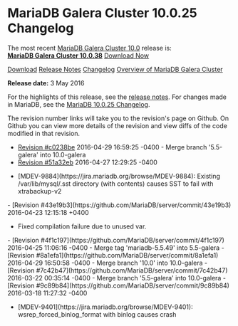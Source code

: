 # MariaDB Galera Cluster 10.0.25 Changelog

The most recent [MariaDB Galera Cluster 10.0](/kb/en/galera/) release is:<br>
<span class="cstm-style lead"><strong>[MariaDB Galera Cluster 10.0.38](/replication/galera-cluster/mariadb-galera-cluster-releases/mariadb-galera-100-release-notes/mariadb-galera-cluster-10038-release-notes/)</strong> [Download<span>&nbsp;</span>Now](https://downloads.mariadb.org/mariadb-galera/10.0)</span>

[Download](http://downloads.mariadb.org/mariadb-galera/10.0.25)
[Release Notes](/replication/galera-cluster/mariadb-galera-cluster-releases/mariadb-galera-100-release-notes/mariadb-galera-cluster-10025-release-notes/)
[Changelog](/replication/galera-cluster/mariadb-galera-cluster-releases/mariadb-galera-100-changelogs/mariadb-galera-cluster-10025-changelog/)
[Overview of MariaDB Galera Cluster](/replication/galera-cluster/what-is-mariadb-galera-cluster/)

<strong>Release date:</strong> 3 May 2016

For the highlights of this release, see the
[release notes](/replication/galera-cluster/mariadb-galera-cluster-releases/mariadb-galera-100-release-notes/mariadb-galera-cluster-10025-release-notes/).
For changes made in MariaDB, see the [MariaDB 10.0.25 Changelog](/kb/en/mariadb-10025-changelog/).

The revision number links will take you to the revision's page on Github. On
Github you can view more details of the revision and view diffs of the code
modified in that revision.

- <span class="cstm-style datetime">[Revision #c0238be](https://github.com/MariaDB/server/commit/c0238be) 2016-04-29 16:59:25 -0400 - Merge branch '5.5-galera' into 10.0-galera</span>
- [Revision #51a32eb](https://github.com/MariaDB/server/commit/51a32eb)
<span class="cstm-style datetime">2016-04-27 12:29:25 -0400</span>
<ul start="1"><li>[MDEV-9884](https://jira.mariadb.org/browse/MDEV-9884): Existing /var/lib/mysql/.sst directory (with contents) causes SST to fail with xtrabackup-v2
</li></ul>
- [Revision #43e19b3](https://github.com/MariaDB/server/commit/43e19b3)
<span class="cstm-style datetime">2016-04-23 12:15:18 +0400</span>
<ul start="1"><li>Fixed compilation failure due to unused var.
</li></ul>
- <span class="cstm-style datetime">[Revision #4f1c197](https://github.com/MariaDB/server/commit/4f1c197) 2016-04-25 11:06:16 -0400 - Merge tag 'mariadb-5.5.49' into 5.5-galera</span>
- <span class="cstm-style datetime">[Revision #8a1efa1](https://github.com/MariaDB/server/commit/8a1efa1) 2016-04-29 16:50:58 -0400 - Merge branch '10.0' into 10.0-galera</span>
- <span class="cstm-style datetime">[Revision #7c42b47](https://github.com/MariaDB/server/commit/7c42b47) 2016-03-22 00:35:14 -0400 - Merge branch '5.5-galera' into 10.0-galera</span>
- [Revision #9c89b84](https://github.com/MariaDB/server/commit/9c89b84)
<span class="cstm-style datetime">2016-03-18 11:27:32 -0400</span>
<ul start="1"><li>[MDEV-9401](https://jira.mariadb.org/browse/MDEV-9401): wsrep_forced_binlog_format with binlog causes crash
</li></ul>